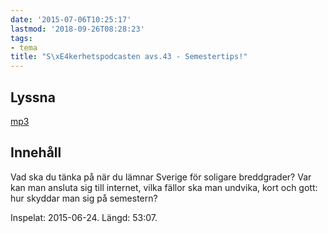 ```yaml
---
date: '2015-07-06T10:25:17'
lastmod: '2018-09-26T08:28:23'
tags:
- tema
title: "S\xE4kerhetspodcasten avs.43 - Semestertips!"
---
```

## Lyssna

[mp3](http://traffic.libsyn.com/sakerhetspodcasten/semestertips.mp3)

## Innehåll
Vad ska du tänka på när du lämnar Sverige för soligare breddgrader? Var kan man ansluta
sig till internet, vilka fällor ska man undvika, kort och gott: hur skyddar man sig på semestern?

Inspelat: 2015-06-24. Längd: 53:07.
